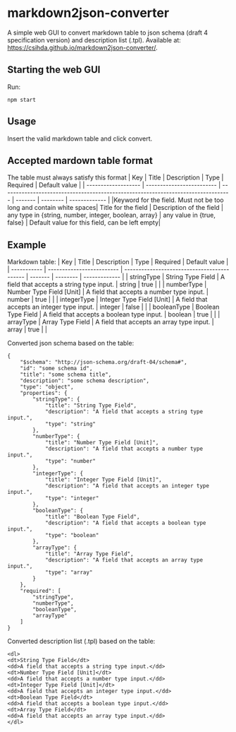 # markdown2json-converter

A simple web GUI to convert markdown table to json schema (draft 4 specification version) and description list (.tpl). Available at: https://csihda.github.io/markdown2json-converter/.

## Starting the web GUI

Run:

```
npm start
```

## Usage

Insert the valid markdown table and click convert.

## Accepted mardown table format

The table must always satisfy this format
| Key | Title | Description | Type | Required | Default value |
| ------------------- | ------------------------- | --------------------------------------------------------------------------------- | ------- | -------- | ------------- |
|Keyword for the field. Must not be too long and contain white spaces| Title for the field | Description of the field | any type in {string, number, integer, boolean, array} | any value in {true, false} | Default value for this field, can be left empty|

## Example

Markdown table:
| Key | Title | Description | Type | Required | Default value |
| ----------- | ------------------------- | ------------------------------------------- | ------- | -------- | ------------- |
| stringType | String Type Field | A field that accepts a string type input. | string | true | |
| numberType | Number Type Field [Unit] | A field that accepts a number type input. | number | true | |
| integerType | Integer Type Field [Unit] | A field that accepts an integer type input. | integer | false | |
| booleanType | Boolean Type Field | A field that accepts a boolean type input. | boolean | true | |
| arrayType | Array Type Field | A field that accepts an array type input. | array | true | |

Converted json schema based on the table:

```
{
    "$schema": "http://json-schema.org/draft-04/schema#",
    "id": "some schema id",
    "title": "some schema title",
    "description": "some schema description",
    "type": "object",
    "properties": {
        "stringType": {
            "title": "String Type Field",
            "description": "A field that accepts a string type input.",
            "type": "string"
        },
        "numberType": {
            "title": "Number Type Field [Unit]",
            "description": "A field that accepts a number type input.",
            "type": "number"
        },
        "integerType": {
            "title": "Integer Type Field [Unit]",
            "description": "A field that accepts an integer type input.",
            "type": "integer"
        },
        "booleanType": {
            "title": "Boolean Type Field",
            "description": "A field that accepts a boolean type input.",
            "type": "boolean"
        },
        "arrayType": {
            "title": "Array Type Field",
            "description": "A field that accepts an array type input.",
            "type": "array"
        }
    },
    "required": [
        "stringType",
        "numberType",
        "booleanType",
        "arrayType"
    ]
}
```

Converted description list (.tpl) based on the table:

```
<dl>
<dt>String Type Field</dt>
<dd>A field that accepts a string type input.</dd>
<dt>Number Type Field [Unit]</dt>
<dd>A field that accepts a number type input.</dd>
<dt>Integer Type Field [Unit]</dt>
<dd>A field that accepts an integer type input.</dd>
<dt>Boolean Type Field</dt>
<dd>A field that accepts a boolean type input.</dd>
<dt>Array Type Field</dt>
<dd>A field that accepts an array type input.</dd>
</dl>
```
